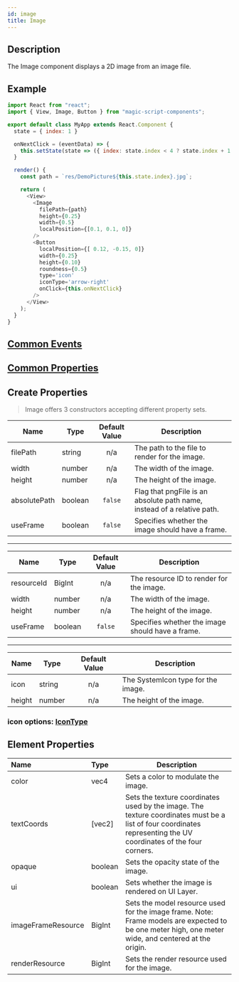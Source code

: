 ```yaml
---
id: image
title: Image
---
```

## Description
The Image component displays a 2D image from an image file.

## Example

```javascript
import React from "react";
import { View, Image, Button } from "magic-script-components";

export default class MyApp extends React.Component {
  state = { index: 1 }

  onNextClick = (eventData) => {
    this.setState(state => ({ index: state.index < 4 ? state.index + 1 : 1 }));
  }

  render() {
    const path = `res/DemoPicture${this.state.index}.jpg`;

    return (
      <View>
        <Image
          filePath={path}
          height={0.25}
          width={0.5}
          localPosition={[0.1, 0.1, 0]}
        />
        <Button
          localPosition={[ 0.12, -0.15, 0]}
          width={0.25}
          height={0.10}
          roundness={0.5}
          type='icon'
          iconType='arrow-right'
          onClick={this.onNextClick}
        />
      </View>
    );
  }
}
```

## [Common Events](../types/Events.md)

## [Common Properties](../types/Properties.md)

## Create Properties

> Image offers 3 constructors accepting different property sets.

| Name         | Type    | Default Value | Description                                                             |
| ------------ | ------- | :-----------: | ----------------------------------------------------------------------- |
| filePath     | string  |      n/a      | The path to the file to render for the image.                           |
| width        | number  |      n/a      | The width of the image.                                                 |
| height       | number  |      n/a      | The height of the image.                                                |
| absolutePath | boolean |    `false`    | Flag that pngFile is an absolute path name, instead of a relative path. |
| useFrame     | boolean |    `false`    | Specifies whether the image should have a frame.                        |

---

| Name       | Type    | Default Value | Description                                      |
| ---------- | ------- | :-----------: | ------------------------------------------------ |
| resourceId | BigInt  |      n/a      | The resource ID to render for the image.         |
| width      | number  |      n/a      | The width of the image.                          |
| height     | number  |      n/a      | The height of the image.                         |
| useFrame   | boolean |    `false`    | Specifies whether the image should have a frame. |

---

| Name   | Type   | Default Value | Description                        |
| ------ | ------ | :-----------: | ---------------------------------- |
| icon   | string |      n/a      | The SystemIcon type for the image. |
| height | number |      n/a      | The height of the image.           |

### icon options: [IconType](../types/IconType.md)

## Element Properties

| Name               | Type    | Description                              |
| :----------------- | :------ | ---------------------------------------- |
| color              | vec4    | Sets a color to modulate the image. |
| textCoords         | [vec2]  | Sets the texture coordinates used by the image. The texture coordinates must be a list of four coordinates representing the UV coordinates of the four corners. |
| opaque             | boolean | Sets the opacity state of the image. |
| ui                 | boolean | Sets whether the image is rendered on UI Layer. |
| imageFrameResource | BigInt  | Sets the model resource used for the image frame. Note: Frame models are expected to be one meter high,  one meter wide, and centered at the origin. |
| renderResource     | BigInt  | Sets the render resource used for the image. |
